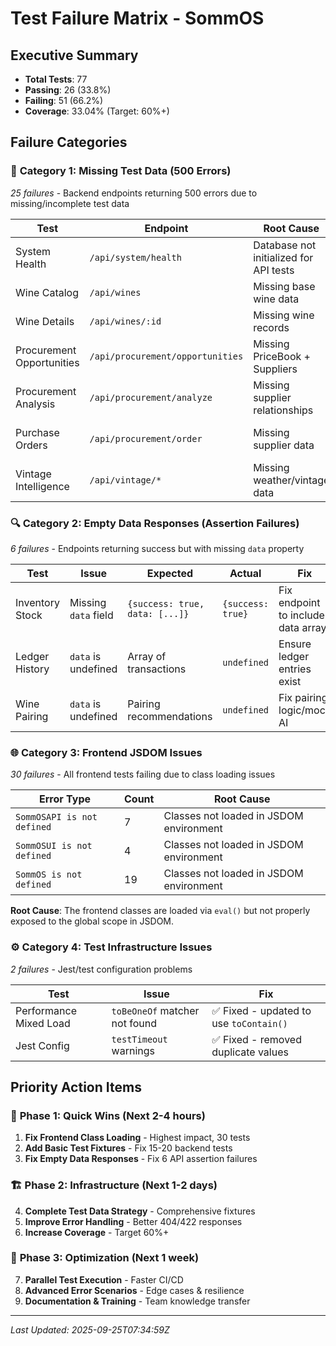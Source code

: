 # Test Failure Matrix - SommOS

## Executive Summary

- **Total Tests**: 77
- **Passing**: 26 (33.8%)
- **Failing**: 51 (66.2%)
- **Coverage**: 33.04% (Target: 60%+)

## Failure Categories

### 🚨 **Category 1: Missing Test Data (500 Errors)**

*25 failures* - Backend endpoints returning 500 errors due to missing/incomplete test data

| Test | Endpoint | Root Cause | Fix Required |
|------|----------|------------|--------------|
| System Health | `/api/system/health` | Database not initialized for API tests | Add DB setup to API test suite |
| Wine Catalog | `/api/wines` | Missing base wine data | Add wine fixtures |
| Wine Details | `/api/wines/:id` | Missing wine records | Link to wine fixtures |
| Procurement Opportunities | `/api/procurement/opportunities` | Missing PriceBook + Suppliers | Add supplier & pricing fixtures |
| Procurement Analysis | `/api/procurement/analyze` | Missing supplier relationships | Link procurement to suppliers |
| Purchase Orders | `/api/procurement/order` | Missing supplier data | Add complete supplier records |
| Vintage Intelligence | `/api/vintage/*` | Missing weather/vintage data | Add WeatherVintage fixtures |

### 🔍 **Category 2: Empty Data Responses (Assertion Failures)**  

*6 failures* - Endpoints returning success but with missing `data` property

| Test | Issue | Expected | Actual | Fix |
|------|-------|----------|--------|-----|
| Inventory Stock | Missing `data` field | `{success: true, data: [...]}` | `{success: true}` | Fix endpoint to include data array |
| Ledger History | `data` is undefined | Array of transactions | `undefined` | Ensure ledger entries exist |
| Wine Pairing | `data` is undefined | Pairing recommendations | `undefined` | Fix pairing logic/mock AI |

### 🌐 **Category 3: Frontend JSDOM Issues**

*30 failures* - All frontend tests failing due to class loading issues

| Error Type | Count | Root Cause |
|------------|-------|------------|
| `SommOSAPI is not defined` | 7 | Classes not loaded in JSDOM environment |
| `SommOSUI is not defined` | 4 | Classes not loaded in JSDOM environment |
| `SommOS is not defined` | 19 | Classes not loaded in JSDOM environment |

**Root Cause**: The frontend classes are loaded via `eval()` but not properly exposed to the global scope in JSDOM.

### ⚙️ **Category 4: Test Infrastructure Issues**

*2 failures* - Jest/test configuration problems

| Test | Issue | Fix |
|------|-------|-----|
| Performance Mixed Load | `toBeOneOf` matcher not found | ✅ Fixed - updated to use `toContain()` |
| Jest Config | `testTimeout` warnings | ✅ Fixed - removed duplicate values |

## Priority Action Items

### 🚀 **Phase 1: Quick Wins (Next 2-4 hours)**

1. **Fix Frontend Class Loading** - Highest impact, 30 tests
2. **Add Basic Test Fixtures** - Fix 15-20 backend tests
3. **Fix Empty Data Responses** - Fix 6 API assertion failures

### 🏗️ **Phase 2: Infrastructure (Next 1-2 days)**  

4. **Complete Test Data Strategy** - Comprehensive fixtures
5. **Improve Error Handling** - Better 404/422 responses
6. **Increase Coverage** - Target 60%+

### 🔄 **Phase 3: Optimization (Next 1 week)**

7. **Parallel Test Execution** - Faster CI/CD
8. **Advanced Error Scenarios** - Edge cases & resilience
9. **Documentation & Training** - Team knowledge transfer

---

*Last Updated: 2025-09-25T07:34:59Z*
